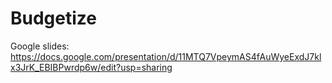 # Budgetize

Google slides: https://docs.google.com/presentation/d/11MTQ7VpeymAS4fAuWyeExdJ7klx3JrK_EBIBPwrdp6w/edit?usp=sharing

